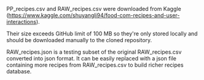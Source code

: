 PP_recipes.csv and RAW_recipes.csv were downloaded from Kaggle (https://www.kaggle.com/shuyangli94/food-com-recipes-and-user-interactions).

Their size exceeds GitHub limit of 100 MB so they're only stored locally
and should be downloaded manually to the cloned repository.

RAW_recipes.json is a testing subset of the original RAW_recipes.csv converted into json format.
It can be easily replaced with a json file containing more recipes from RAW_recipes.csv to build
richer recipes database.